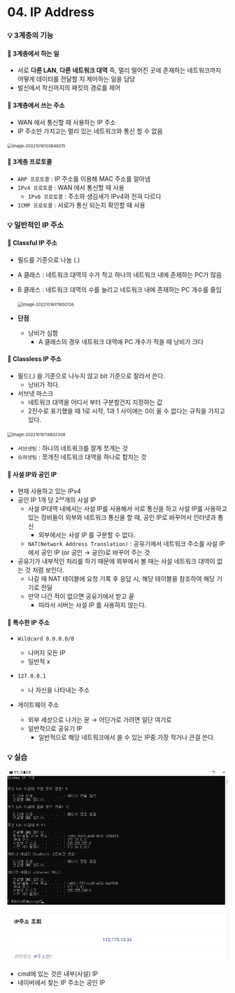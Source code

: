 # 04. IP Address

### 💡 3계층의 기능

#### 📌 3계층에서 하는 일

- 서로 **다른 LAN**, **다른 네트워크 대역** 즉, 멀리 떨어진 곳에 존재하는 네트워크까지 어떻게 데이터를 전달할 지 제어하는 일을 담당
- 발신에서 착신까지의 패킷의 경로를 제어



#### 📌 3계층에서 쓰는 주소

- WAN 에서 통신할 때 사용하는 IP 주소
- IP 주소만 가지고는 멀리 있는 네트워크와 통신 할 수 없음

<img src="C:\Users\Bokyeong\AppData\Roaming\Typora\typora-user-images\image-20221016103848215.png" alt="image-20221016103848215" style="zoom:67%;" />



#### 📌 3계층 프로토콜

- `ARP 프로토콜` : IP 주소를 이용해 MAC 주소를 알아냄
- `IPv4 프로토콜` : WAN 에서 통신할 때 사용
  - `IPv6 프로토콜` : 주소와 생김새가 IPv4와 전혀 다르다
- `ICMP 프로토콜` : 서로가 통신 되는지 확인할 때 사용





### 💡 일반적인 IP 주소

#### 📌 Classful IP 주소

- 필드를 기준으로 나눔 (.)

- A 클래스 : 네트워크 대역의 수가 적고 하나의 네트워크 내에 존재하는 PC가 많음

- B 클래스 : 네트워크 대역의 수를 늘리고 네트워크 내에 존재하는 PC 개수를 줄임

  <img src="C:\Users\Bokyeong\AppData\Roaming\Typora\typora-user-images\image-20221016111650126.png" alt="image-20221016111650126" style="zoom:67%;" />

- **단점**
  - 낭비가 심함
    - A 클래스의 경우 네트워크 대역에 PC 개수가 적을 때 낭비가 크다



#### 📌 Classless IP 주소

- 필드(.) 을 기준으로 나누지 않고 bit  기준으로 잘라서 쓴다.
  - 낭비가 적다.
- 서브넷 마스크
  - 네트워크 대역을 어디서 부터 구분할건지 지정하는 값
  - 2진수로 표기했을 때 1로 시작, 1과 1 사이에는 0이 올 수 없다는 규칙을 가지고 있다.

<img src="C:\Users\Bokyeong\AppData\Roaming\Typora\typora-user-images\image-20221016114832308.png" alt="image-20221016114832308" style="zoom: 67%;" />

- `서브넷팅` : 하나의 네트워크를 잘게 쪼개는 것
- `슈퍼넷팅` : 쪼개진 네트워크 대역을 하나로 합치는 것



#### 📌 사설 IP와 공인 IP

- 현재 사용하고 있는 IPv4
- 공인 IP 1개 당 2³²개의 사설 IP
  - 사설 IP대역 내에서는 사설 IP를 사용해서 서로 통신을 하고 사설 IP를 사용하고 있는 장비들이 외부와 네트워크 통신을 할 때, 공인 IP로 바꾸어서 인터넷과 통신
    - 외부에서는 사설 IP 를 구분할 수 없다.
  - `NAT(Network Address Translation)` : 공유기에서 네트워크 주소를 사설 IP 에서 공인 IP (or 공인 → 공인)로 바꾸어 주는 것
- 공유기가 내부적인 처리를 하기 때문에 외부에서 볼 때는 사설 네트워크 대역이 없는 것 처럼 보인다.
  - 나갈 때 NAT 테이블에 요청 기록 후 응답 시, 해당 테이블을 참조하여 해당 기기로 전달
  - 만약 나간 적이 없으면 공유기에서 받고 끝
    - 따라서 서버는 사설 IP 를 사용하지 않는다.



#### 📌 특수한 IP 주소

- `Wildcard 0.0.0.0/0`
  - 나머지 모든 IP
  - 일반적 x

- `127.0.0.1` 
  - 나 자신을 나타내는 주소



- 게이트웨이 주소
  - 외부 세상으로 나가는 문 → 어딘가로 가려면 일단 여기로
  - 일반적으로 공유기 IP
    - 일반적으로 해당 네트워크에서 쓸 수 있는 IP중 가장 작거나 큰걸 쓴다.



### 💡 실습

![image-20221016143851103](assets/image-20221016143851103.png)

![image-20221016143919140](assets/image-20221016143919140.png)



- cmd에 있는 것은 내부(사설) IP
- 네이버에서 찾는 IP 주소는 공인 IP